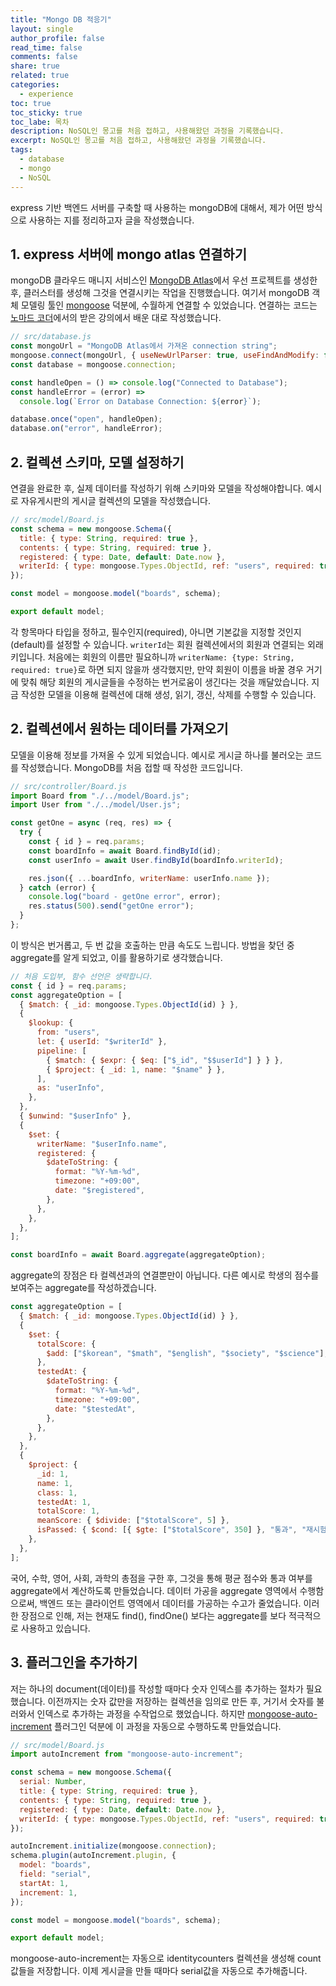 ```yaml
---
title: "Mongo DB 적응기"
layout: single
author_profile: false
read_time: false
comments: false
share: true
related: true
categories:
  - experience
toc: true
toc_sticky: true
toc_labe: 목차
description: NoSQL인 몽고를 처음 접하고, 사용해왔던 과정을 기록했습니다.
excerpt: NoSQL인 몽고를 처음 접하고, 사용해왔던 과정을 기록했습니다.
tags:
  - database
  - mongo
  - NoSQL
---
```


express 기반 백엔드 서버를 구축할 때 사용하는 mongoDB에 대해서, 제가 어떤 방식으로 사용하는 지를 정리하고자 글을 작성했습니다.

## 1. express 서버에 mongo atlas 연결하기

mongoDB 클라우드 매니지 서비스인 [MongoDB Atlas](https://www.mongodb.com/cloud/atlas)에서 우선 프로젝트를 생성한 후, 클러스터를 생성해 그것을 연결시키는 작업을 진행했습니다. 여기서 mongoDB 객체 모델링 툴인 [mongoose](https://www.npmjs.com/package/mongoose) 덕분에, 수월하게 연결할 수 있었습니다.
연결하는 코드는 [노마드 코더](https://nomadcoders.co/)에서의 받은 강의에서 배운 대로 작성했습니다.

```javascript
// src/database.js
const mongoUrl = "MongoDB Atlas에서 가져온 connection string";
mongoose.connect(mongoUrl, { useNewUrlParser: true, useFindAndModify: false });
const database = mongoose.connection;

const handleOpen = () => console.log("Connected to Database");
const handleError = (error) =>
  console.log(`Error on Database Connection: ${error}`);

database.once("open", handleOpen);
database.on("error", handleError);
```

## 2. 컬렉션 스키마, 모델 설정하기

연결을 완료한 후, 실제 데이터를 작성하기 위해 스키마와 모델을 작성해야합니다. 예시로 자유게시판의 게시글 컬렉션의 모델을 작성했습니다.

```javascript
// src/model/Board.js
const schema = new mongoose.Schema({
  title: { type: String, required: true },
  contents: { type: String, required: true },
  registered: { type: Date, default: Date.now },
  writerId: { type: mongoose.Types.ObjectId, ref: "users", required: true },
});

const model = mongoose.model("boards", schema);

export default model;
```

각 항목마다 타입을 정하고, 필수인지(required), 아니면 기본값을 지정할 것인지(default)를 설정할 수 있습니다.
`writerId`는 회원 컬렉션에서의 회원과 연결되는 외래키입니다. 처음에는 회원의 이름만 필요하니까 `writerName: {type: String, required: true}`로 하면 되지 않을까 생각했지만, 만약 회원이 이름을 바꿀 경우 거기에 맞춰 해당 회원의 게시글들을 수정하는 번거로움이 생긴다는 것을 깨달았습니다.
지금 작성한 모델을 이용해 컬렉션에 대해 생성, 읽기, 갱신, 삭제를 수행할 수 있습니다.

## 2. 컬렉션에서 원하는 데이터를 가져오기

모델을 이용해 정보를 가져올 수 있게 되었습니다. 예시로 게시글 하나를 불러오는 코드를 작성했습니다. MongoDB를 처음 접할 때 작성한 코드입니다.

```javascript
// src/controller/Board.js
import Board from "./../model/Board.js";
import User from "./../model/User.js";

const getOne = async (req, res) => {
  try {
    const { id } = req.params;
    const boardInfo = await Board.findById(id);
    const userInfo = await User.findById(boardInfo.writerId);

    res.json({ ...boardInfo, writerName: userInfo.name });
  } catch (error) {
    console.log("board - getOne error", error);
    res.status(500).send("getOne error");
  }
};
```

이 방식은 번거롭고, 두 번 값을 호출하는 만큼 속도도 느립니다. 방법을 찾던 중 aggregate를 알게 되었고, 이를 활용하기로 생각했습니다.

```javascript
// 처음 도입부, 함수 선언은 생략합니다.
const { id } = req.params;
const aggregateOption = [
  { $match: { _id: mongoose.Types.ObjectId(id) } },
  {
    $lookup: {
      from: "users",
      let: { userId: "$writerId" },
      pipeline: [
        { $match: { $expr: { $eq: ["$_id", "$$userId"] } } },
        { $project: { _id: 1, name: "$name" } },
      ],
      as: "userInfo",
    },
  },
  { $unwind: "$userInfo" },
  {
    $set: {
      writerName: "$userInfo.name",
      registered: {
        $dateToString: {
          format: "%Y-%m-%d",
          timezone: "+09:00",
          date: "$registered",
        },
      },
    },
  },
];

const boardInfo = await Board.aggregate(aggregateOption);
```

aggregate의 장점은 타 컬렉션과의 연결뿐만이 아닙니다. 다른 예시로 학생의 점수를 보여주는 aggregate를 작성하겠습니다.

```javascript
const aggregateOption = [
  { $match: { _id: mongoose.Types.ObjectId(id) } },
  {
    $set: {
      totalScore: {
        $add: ["$korean", "$math", "$english", "$society", "$science"],
      },
      testedAt: {
        $dateToString: {
          format: "%Y-%m-%d",
          timezone: "+09:00",
          date: "$testedAt",
        },
      },
    },
  },
  {
    $project: {
      _id: 1,
      name: 1,
      class: 1,
      testedAt: 1,
      totalScore: 1,
      meanScore: { $divide: ["$totalScore", 5] },
      isPassed: { $cond: [{ $gte: ["$totalScore", 350] }, "통과", "재시험"] },
    },
  },
];
```

국어, 수학, 영어, 사회, 과학의 총점을 구한 후, 그것을 통해 평균 점수와 통과 여부를 aggregate에서 계산하도록 만들었습니다. 데이터 가공을 aggregate 영역에서 수행함으로써, 백엔드 또는 클라이언트 영역에서 데이터를 가공하는 수고가 줄었습니다. 이러한 장점으로 인해, 저는 현재도 find(), findOne() 보다는 aggregate를 보다 적극적으로 사용하고 있습니다.

## 3. 플러그인을 추가하기

저는 하나의 document(데이터)를 작성할 때마다 숫자 인덱스를 추가하는 절차가 필요했습니다. 이전까지는 숫자 값만을 저장하는 컬렉션을 임의로 만든 후, 거기서 숫자를 불러와서 인덱스로 추가하는 과정을 수작업으로 했었습니다. 하지만 [mongoose-auto-increment](https://www.npmjs.com/package/mongoose-auto-increment) 플러그인 덕분에 이 과정을 자동으로 수행하도록 만들었습니다.

```javascript
// src/model/Board.js
import autoIncrement from "mongoose-auto-increment";

const schema = new mongoose.Schema({
  serial: Number,
  title: { type: String, required: true },
  contents: { type: String, required: true },
  registered: { type: Date, default: Date.now },
  writerId: { type: mongoose.Types.ObjectId, ref: "users", required: true },
});

autoIncrement.initialize(mongoose.connection);
schema.plugin(autoIncrement.plugin, {
  model: "boards",
  field: "serial",
  startAt: 1,
  increment: 1,
});

const model = mongoose.model("boards", schema);

export default model;
```

mongoose-auto-increment는 자동으로 identitycounters 컬렉션을 생성해 count값들을 저장합니다. 이제 게시글을 만들 때마다 serial값을 자동으로 추가해줍니다.
